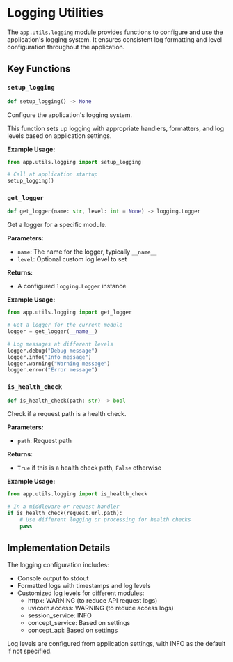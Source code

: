 # Logging Utilities

The `app.utils.logging` module provides functions to configure and use the application's logging system. It ensures consistent log formatting and level configuration throughout the application.

## Key Functions

### `setup_logging`

```python
def setup_logging() -> None
```

Configure the application's logging system.

This function sets up logging with appropriate handlers, formatters, and log levels based on application settings.

**Example Usage:**

```python
from app.utils.logging import setup_logging

# Call at application startup
setup_logging()
```

### `get_logger`

```python
def get_logger(name: str, level: int = None) -> logging.Logger
```

Get a logger for a specific module.

**Parameters:**

- `name`: The name for the logger, typically `__name__`
- `level`: Optional custom log level to set

**Returns:**

- A configured `logging.Logger` instance

**Example Usage:**

```python
from app.utils.logging import get_logger

# Get a logger for the current module
logger = get_logger(__name__)

# Log messages at different levels
logger.debug("Debug message")
logger.info("Info message")
logger.warning("Warning message")
logger.error("Error message")
```

### `is_health_check`

```python
def is_health_check(path: str) -> bool
```

Check if a request path is a health check.

**Parameters:**

- `path`: Request path

**Returns:**

- `True` if this is a health check path, `False` otherwise

**Example Usage:**

```python
from app.utils.logging import is_health_check

# In a middleware or request handler
if is_health_check(request.url.path):
    # Use different logging or processing for health checks
    pass
```

## Implementation Details

The logging configuration includes:

- Console output to stdout
- Formatted logs with timestamps and log levels
- Customized log levels for different modules:
  - httpx: WARNING (to reduce API request logs)
  - uvicorn.access: WARNING (to reduce access logs)
  - session_service: INFO
  - concept_service: Based on settings
  - concept_api: Based on settings

Log levels are configured from application settings, with INFO as the default if not specified. 